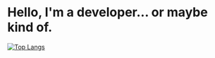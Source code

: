 # Hello, I'm a developer... or maybe kind of.

[![Top Langs](https://github-readme-stats.vercel.app/api/top-langs/?username=spawayz&layout=compact&theme=dark)](https://github.com/anuraghazra/github-readme-stats)

